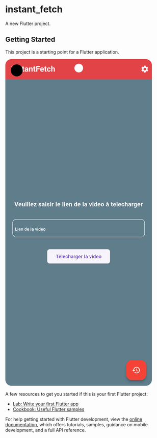 # instant_fetch

A new Flutter project.

## Getting Started

This project is a starting point for a Flutter application.

![Capture de l'app : L'interface](capture/Screenshot_20240601_165326.png)

A few resources to get you started if this is your first Flutter project:

- [Lab: Write your first Flutter app](https://docs.flutter.dev/get-started/codelab)
- [Cookbook: Useful Flutter samples](https://docs.flutter.dev/cookbook)

For help getting started with Flutter development, view the
[online documentation](https://docs.flutter.dev/), which offers tutorials,
samples, guidance on mobile development, and a full API reference.
